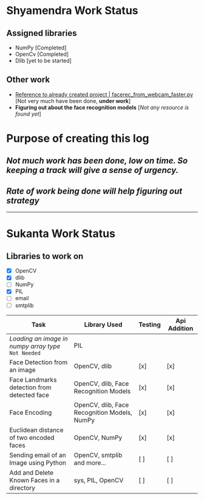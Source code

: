 # Shyamendra Work Status

## Assigned libraries
- NumPy [Completed]
- OpenCv [Completed]
- Dlib [yet to be started]

## Other work 
- [Reference to already created project | facerec_from_webcam_faster.py](https://github.com/ageitgey/face_recognition/blob/master/examples/facerec_from_webcam_faster.py) [Not very much have been done, **under work**]
- **Figuring out about the face recognition models** [*Not any resource is found yet*]

# Purpose of creating this log
*Not much work has been done, low on time. So keeping a track will give a sense of urgency.*
---
*Rate of work being done will help figuring out strategy* 
---

---


# Sukanta Work Status

## Libraries to work on

- [x] OpenCV
- [x] dlib
- [ ] NumPy
- [x] PIL
- [ ] email
- [ ] smtplib

| Task | Library Used | Testing | Api Addition |
| ---- | ------------ | ------- | ------------ |
| *Loading an image in numpy array type*  `Not Needed` | PIL | | |
| Face Detection from an image | OpenCV, dlib | [x] | [x] |
| Face Landmarks detection from detected face | OpenCV, dlib, Face Recognition Models | [x] | [x] |
| Face Encoding | OpenCV, dlib, Face Recognition Models, NumPy | [x] | [x] |
| Euclidean distance of two encoded faces | OpenCV, NumPy  | [x] | [x] |
| Sending email of an Image using Python | OpenCV, smtplib and more... | [ ] | [ ] |
| Add and Delete Known Faces in a directory | sys, PIL, OpenCV | [ ] | [ ]
